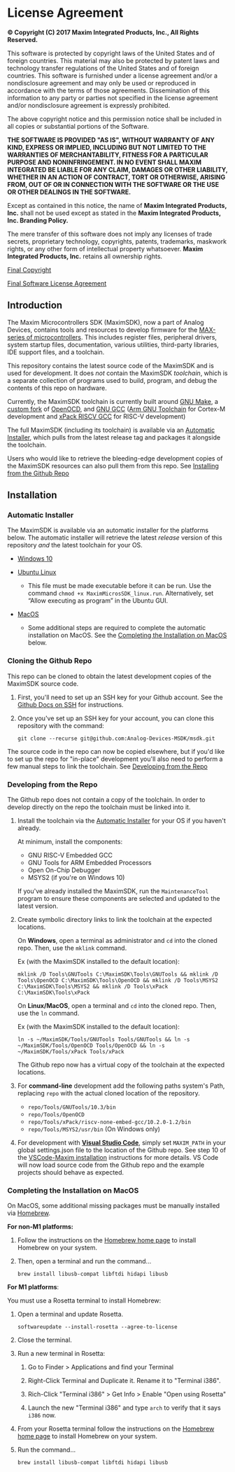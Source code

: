 License Agreement
=====================

**© Copyright (C) 2017 Maxim Integrated Products, Inc., All Rights Reserved.**

This software is protected by copyright laws of the United States and
of foreign countries. This material may also be protected by patent laws
and technology transfer regulations of the United States and of foreign
countries. This software is furnished under a license agreement and/or a
nondisclosure agreement and may only be used or reproduced in accordance
with the terms of those agreements. Dissemination of this information to
any party or parties not specified in the license agreement and/or 
nondisclosure agreement is expressly prohibited.

The above copyright notice and this permission notice shall be included
in all copies or substantial portions of the Software.

**THE SOFTWARE IS PROVIDED "AS IS", WITHOUT WARRANTY OF ANY KIND, EXPRESS
OR IMPLIED, INCLUDING BUT NOT LIMITED TO THE WARRANTIES OF
MERCHANTABILITY, FITNESS FOR A PARTICULAR PURPOSE AND NONINFRINGEMENT.
IN NO EVENT SHALL MAXIM INTEGRATED BE LIABLE FOR ANY CLAIM, DAMAGES
OR OTHER LIABILITY, WHETHER IN AN ACTION OF CONTRACT, TORT OR OTHERWISE,
ARISING FROM, OUT OF OR IN CONNECTION WITH THE SOFTWARE OR THE USE OR
OTHER DEALINGS IN THE SOFTWARE.**

Except as contained in this notice, the name of **Maxim Integrated Products, Inc.** 
shall not be used except as stated in the **Maxim Integrated Products, Inc. Branding Policy.**

The mere transfer of this software does not imply any licenses
of trade secrets, proprietary technology, copyrights, patents,
trademarks, maskwork rights, or any other form of intellectual
property whatsoever. **Maxim Integrated Products, Inc.** retains all 
ownership rights.

[Final Copyright](https://www.maximintegrated.com/en/aboutus/legal/copyrights/default-copyright.html "Final Copyright")

[Final Software License Agreement](https://www.maximintegrated.com/en/aboutus/legal/sla/no-distribute.html "Final SLA")

## Introduction

The Maxim Microcontrollers SDK (MaximSDK), now a part of Analog Devices, contains tools and resources to develop firmware for the [MAX-series of microcontrollers](https://www.maximintegrated.com/en/products/microcontrollers.html).  This includes register files, peripheral drivers, system startup files, documentation, various utilities, third-party libraries, IDE support files, and a toolchain.

This repository contains the latest source code of the MaximSDK and is used for development.  It does _not_ contain the MaximSDK _toolchain_, which is a separate collection of programs used to build, program, and debug the contents of this repo on hardware.  

Currently, the MaximSDK toolchain is currently built around [GNU Make](https://www.gnu.org/software/make/), a [custom fork](https://github.com/Analog-Devices-MSDK/openocd) of [OpenOCD](https://openocd.org/), and [GNU GCC](https://www.bing.com/ck/a?!&&p=e191484d4651f3b3JmltdHM9MTY1ODUyNzg2NiZpZ3VpZD04ODEwYTM3NS1iM2FlLTQ3MGQtYTVjYS0zMjNmMmZlNWVkZWEmaW5zaWQ9NTE4Mg&ptn=3&hsh=3&fclid=2e9aac62-0a0b-11ed-99a6-78b7c6a38599&u=a1aHR0cHM6Ly9nY2MuZ251Lm9yZy8&ntb=1) ([Arm GNU Toolchain](https://developer.arm.com/Tools%20and%20Software/GNU%20Toolchain#:~:text=The%20GNU%20Arm%20Embedded%20toolchain%20contains%20integrated%20and,on%2032-bit%20Arm%20Cortex-A%2C%20Cortex-R%20and%20Cortex-M%20processors.) for Cortex-M development and [xPack RISCV GCC](https://github.com/xpack-dev-tools/riscv-none-embed-gcc-xpack) for RISC-V development)

The full MaximSDK (including its toolchain) is available via an [Automatic Installer](#automatic-installer), which pulls from the latest release tag and packages it alongside the toolchain.  

Users who would like to retrieve the bleeding-edge development copies of the MaximSDK resources can also pull them from this repo.  See [Installing from the Github Repo](#installing-from-the-github-repo)

## Installation

### Automatic Installer

The MaximSDK is available via an automatic installer for the platforms below.  The automatic installer will retrieve the latest _release_ version of this repository _and_ the latest toolchain for your OS.

* [Windows 10](https://www.maximintegrated.com/en/design/software-description.html/swpart=SFW0010820A)

* [Ubuntu Linux](https://www.maximintegrated.com/en/design/software-description.html/swpart=SFW0018720A)

    * This file must be made executable before it can be run. Use the command `chmod +x MaximMicrosSDK_linux.run`. Alternatively, set “Allow executing as program” in the Ubuntu GUI.

* [MacOS](https://www.maximintegrated.com/en/design/software-description.html/swpart=SFW0018610A)

    * Some additional steps are required to complete the automatic installation on MacOS.  See the [Completing the Installation on MacOS](#completing-the-installation-on-macos) below.


### Cloning the Github Repo

This repo can be cloned to obtain the latest development copies of the MaximSDK source code.

1. First, you'll need to set up an SSH key for your Github account.  See the [Github Docs on SSH](https://docs.github.com/en/authentication/connecting-to-github-with-ssh) for instructions.

2. Once you've set up an SSH key for your account, you can clone this repository with the command:

    ```shell
    git clone --recurse git@github.com:Analog-Devices-MSDK/msdk.git
    ```

The source code in the repo can now be copied elsewhere, but if you'd like to set up the repo for "in-place" development you'll also need to perform a few manual steps to link the toolchain.  See [Developing from the Repo](#developing-from-the-repo)


### Developing from the Repo

The Github repo does not contain a copy of the toolchain.  In order to develop directly on the repo the toolchain must be linked into it.

1. Install the toolchain via the [Automatic Installer](#automatic-installer) for your OS if you haven't already.

    At minimum, install the components:
    * GNU RISC-V Embedded GCC
    * GNU Tools for ARM Embedded Processors
    * Open On-Chip Debugger
    * MSYS2 (if you're on Windows 10)

    If you've already installed the MaximSDK, run the `MaintenanceTool` program to ensure these components are selected and updated to the latest version.

2. Create symbolic directory links to link the toolchain at the expected locations.

    On **Windows**, open a terminal as administrator and `cd` into the cloned repo.  Then, use the `mklink` command.  
    
    Ex (with the MaximSDK installed to the default location):

    ```shell
    mklink /D Tools\GNUTools C:\MaximSDK\Tools\GNUTools && mklink /D Tools\OpenOCD C:\MaximSDK\Tools\OpenOCD && mklink /D Tools\MSYS2 C:\MaximSDK\Tools\MSYS2 && mklink /D Tools\xPack C:\MaximSDK\Tools\xPack
    ```

    On **Linux/MacOS**, open a terminal and `cd` into the cloned repo.  Then, use the `ln` command.

    Ex (with the MaximSDK installed to the default location):

    ```shell
    ln -s ~/MaximSDK/Tools/GNUTools Tools/GNUTools && ln -s ~/MaximSDK/Tools/OpenOCD Tools/OpenOCD && ln -s ~/MaximSDK/Tools/xPack Tools/xPack
    ```

    The Github repo now has a virtual copy of the toolchain at the expected locations.

3. For **command-line** development add the following paths system's Path, replacing `repo` with the actual cloned location of the repository.

    * `repo/Tools/GNUTools/10.3/bin`
    * `repo/Tools/OpenOCD`
    * `repo/Tools/xPack/riscv-none-embed-gcc/10.2.0-1.2/bin`
    * `repo/Tools/MSYS2/usr/bin` (On Windows only)

4. For development with **[Visual Studio Code](https://github.com/Analog-Devices-MSDK/VSCode-Maxim)**, simply set `MAXIM_PATH` in your global settings.json file to the location of the Github repo.  See step 10 of the [VSCode-Maxim installation](https://github.com/Analog-Devices-MSDK/VSCode-Maxim#installation) instructions for more details.  VS Code will now load source code from the Github repo and the example projects should behave as expected.


### Completing the Installation on MacOS

On MacOS, some additional missing packages must be manually installed via [Homebrew](https://brew.sh/).

**For non-M1 platforms:**

1. Follow the instructions on the [Homebrew home page](https://brew.sh/) to install Homebrew on your system.

2. Then, open a terminal and run the command...

    ```shell
    brew install libusb-compat libftdi hidapi libusb
    ```


**For M1 platforms**:

You must use a Rosetta terminal to install Homebrew:

1. Open a terminal and update Rosetta.

    ```shell
    softwareupdate --install-rosetta --agree-to-license
    ```

2. Close the terminal.

3. Run a new terminal in Rosetta:

    1. Go to Finder > Applications and find your Terminal

    2. Right-Click Terminal and Duplicate it.  Rename it to "Terminal i386".

    3. Rich-Click "Terminal i386" > Get Info > Enable "Open using Rosetta"

    4. Launch the new "Terminal i386" and type `arch` to verify that it says `i386` now.

4. From your Rosetta terminal follow the instructions on the [Homebrew home page](https://brew.sh/) to install Homebrew on your system.

5. Run the command...

    ```shell
    brew install libusb-compat libftdi hidapi libusb
    ```
